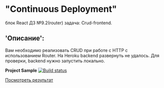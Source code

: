 # "Continuous Deployment"  
блок React ДЗ №9.2(router) задача: Crud-frontend.

## 'Описание': 
Вам необходимо реализовать CRUD при работе с HTTP с использованием Router. На Heroku backend развернуть не удалось. Для проверки, backend нужно запустить локально.

**Project Sample** [![Build status](https://ci.appveyor.com/api/projects/status/r9fihalq2bwi2ujn?svg=true)](https://ci.appveyor.com/project/Gronik4/react9-2router-crud-front)

[Посмотреть результат](https://gronik4.github.io/react9.2router.crud.front/)

